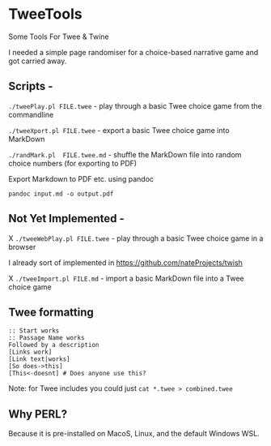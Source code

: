 # TweeTools
Some Tools For Twee &amp; Twine

I needed a simple page randomiser for a choice-based narrative game and got carried away.

## Scripts -

`./tweePlay.pl FILE.twee` - play through a basic Twee choice game from the commandline

`./tweeXport.pl FILE.twee` - export a basic Twee choice game into MarkDown

`./randMark.pl  FILE.twee.md` - shuffle the MarkDown file into random choice numbers (for exporting to PDF)

Export Markdown to PDF etc. using pandoc

`pandoc input.md -o output.pdf`

## Not Yet Implemented -

X `./tweeWebPlay.pl FILE.twee` - play through a basic Twee choice game in a browser

I already sort of implemented in https://github.com/nateProjects/twish

X `./tweeImport.pl FILE.md` - import a basic MarkDown file into a Twee choice game

## Twee formatting

```
:: Start works
:: Passage Name works
Followed by a description
[Links work]
[Link text|works]
[So does->this]
[This<-doesnt] # Does anyone use this?
```

Note: for Twee includes you could just `cat *.twee > combined.twee`

## Why PERL?

Because it is pre-installed on MacoS, Linux, and the default Windows WSL.
